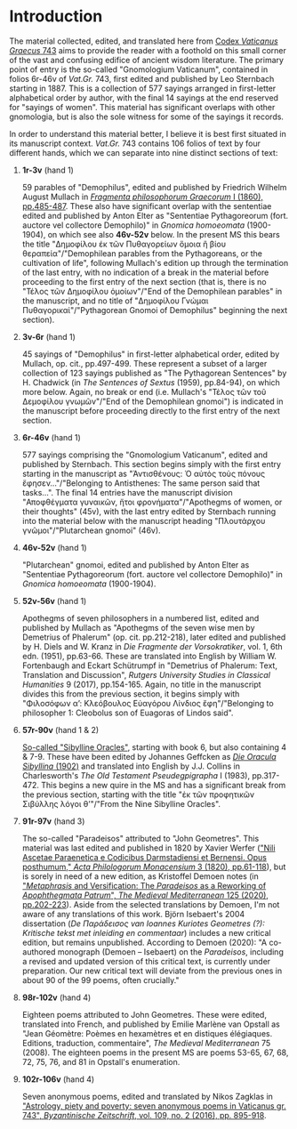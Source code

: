 # Introduction

The material collected, edited, and translated here from [Codex *Vaticanus Graecus* 743](https://digi.vatlib.it/view/MSS_Vat.gr.743) aims to provide the reader with a foothold on this small corner of the vast and confusing edifice of ancient wisdom literature. The primary point of entry is the so-called "Gnomologium Vaticanum", contained in folios 6r-46v of *Vat.Gr.* 743, first edited and published by Leo Sternbach starting in 1887. This is a collection of 577 sayings arranged in first-letter alphabetical order by author, with the final 14 sayings at the end reserved for "sayings of women". This material has significant overlaps with other gnomologia, but is also the sole witness for some of the sayings it records.

In order to understand this material better, I believe it is best first situated in its manuscript context. *Vat.Gr.* 743 contains 106 folios of text by four different hands, which we can separate into nine distinct sections of text:

1. **1r-3v** (hand 1)

   59 parables of "Demophilus", edited and published by Friedrich Wilhelm August Mullach in [*Fragmenta philosophorum Graecorum* I (1860), pp.485-487](https://archive.org/details/bub_gb_d7sNAAAAYAAJ/). These also have significant overlap with the sententiae edited and published by Anton Elter as "Sententiae Pythagoreorum (fort. auctore vel collectore Demophilo)" in *Gnomica homoeomata* (1900-1904), on which see also **46v-52v** below. In the present MS this bears the title "Δημοφίλου έκ τῶν Πυθαγορείων ὅμοια ἢ βίου θεραπεία"/"Demophilean parables from the Pythagoreans, or the cultivation of life", following Mullach's edition up through the termination of the last entry, with no indication of a break in the material before proceeding to the first entry of the next section (that is, there is no "Τέλος τῶν Δημοφίλου ὁμοίων"/"End of the Demophilean parables" in the manuscript, and no title of "Δημοφίλου Γνώμαι Πυθαγορικαἰ"/"Pythagorean Gnomoi of Demophilus" beginning the next section).

2. **3v-6r** (hand 1)

   45 sayings of "Demophilus" in first-letter alphabetical order, edited by Mullach, op. cit., pp.497-499. These represent a subset of a larger collection of 123 sayings published as "The Pythagorean Sentences" by H. Chadwick (in *The Sentences of Sextus* (1959), pp.84-94), on which more below. Again, no break or end (i.e. Mullach's "Τἐλος τῶν τοῦ Δεμοφίλου γνωμῶν"/"End of the Demophilean gnomoi") is indicated in the manuscript before proceeding directly to the first entry of the next section.
   
3. **6r-46v** (hand 1)

   577 sayings comprising the "Gnomologium Vaticanum", edited and published by Sternbach. This section begins simply with the first entry starting in the manuscript as "Ἀντισθένους: Ὁ αὐτὸς τοὺς πόνους ἔφησεν…"/"Belonging to Antisthenes: The same person said that tasks…". The final 14 entries have the manuscript division "Αποφθέγματα γυναικῶν, ἤτοι φρονήματα"/"Apothegms of women, or their thoughts" (45v), with the last entry edited by Sternbach running into the material below with the manuscript heading "Πλουτάρχου γνῶμοι"/"Plutarchean gnomoi" (46v).

4. **46v-52v** (hand 1)

   "Plutarchean" gnomoi, edited and published by Anton Elter as "Sententiae Pythagoreorum (fort. auctore vel collectore Demophilo)" in *Gnomica homoeomata* (1900-1904).

5. **52v-56v** (hand 1)

   Apothegms of seven philosophers in a numbered list, edited and published by Mullach as "Apothegms of the seven wise men by Demetrius of Phalerum" (op. cit. pp.212-218), later edited and published by H. Diels and W. Kranz in *Die Fragmente der Vorsokratiker*, vol. 1, 6th edn. (1951), pp.63-66. These are translated into English by William W. Fortenbaugh and Eckart Schütrumpf in "Demetrius of Phalerum: Text, Translation and Discussion", *Rutgers University Studies in Classical Humanities* 9 (2017), pp.154-165. Again, no title in the manuscript divides this from the previous section, it begins simply with "Φιλοσόφων α’: Κλεόβουλος Εὐαγόρου Λίνδιος ἔφη"/"Belonging to philosopher 1: Cleobolus son of Euagoras of Lindos said".

6. **57r-90v** (hand 1 & 2)

   [So-called "Sibylline Oracles"](https://www.nasscal.com/e-clavis-christian-apocrypha/sibylline-oracles/), starting with book 6, but also containing 4 & 7-9. These have been edited by Johannes Geffcken as [*Die Oracula Sibyllina* (1902)](https://archive.org/details/dieoraculasibyl00geffgoog) and translated into English by J.J. Collins in Charlesworth's *The Old Testament Pseudegpigrapha* I (1983), pp.317-472. This begins a new quire in the MS and has a significant break from the previous section, starting with the title "ἐκ τῶν προφητικῶν Σιβύλλης λόγοι θ’"/"From the Nine Sibylline Oracles".

7. **91r-97v** (hand 3)

   The so-called "Paradeisos" attributed to "John Geometres". This material was last edited and published in 1820 by Xavier Werfer (["Nili Ascetae Paraenetica e Codicibus Darmstadiensi et Bernensi. Opus posthumum," *Acta Philologorum Monacensium* 3 (1820), pp.61-118](https://hdl.handle.net/2027/uiug.30112023739250?urlappend=%3Bseq=75%3Bownerid=13510798903509760-99)), but is sorely in need of a new edition, as Kristoffel Demoen notes (in ["*Metaphrasis* and Versification: The *Paradeisos* as a Reworking of *Apophthegmata Patrum*", *The Medieval Mediterranean* 125 (2020), pp.202-223](http://hdl.handle.net/1854/LU-8680765)). Aside from the selected translations by Demoen, I'm not aware of any translations of this work. Björn Isebaert's 2004 dissertation (*De Παράδεισος van Ioannes Kuriotes Geometres (?): Kritische tekst met inleiding en commentaar*) includes a new critical edition, but remains unpublished. According to Demoen (2020): "A co-authored monograph (Demoen – Isebaert) on the *Paradeisos*, including a revised and updated version of this critical text, is currently under preparation. Our new critical text will deviate from the previous ones in about 90 of the 99 poems, often crucially."

8. **98r-102v** (hand 4)

   Eighteen poems attributed to John Geometres. These were edited, translated into French, and published by Emilie Marlène van Opstall as "Jean Géomètre: Poèmes en hexamètres et en distiques élégiaques. Editions, traduction, commentaire", *The Medieval Mediterranean* 75 (2008). The eighteen poems in the present MS are poems 53-65, 67, 68, 72, 75, 76, and 81 in Opstall's enumeration. 

9. **102r-106v** (hand 4)

   Seven anonymous poems, edited and translated by Nikos Zagklas in ["Astrology, piety and poverty: seven anonymous poems in Vaticanus gr. 743", *Byzantinische Zeitschrift*, vol. 109, no. 2 (2016), pp. 895-918](https://doi.org/10.1515/bz-2016-0025).